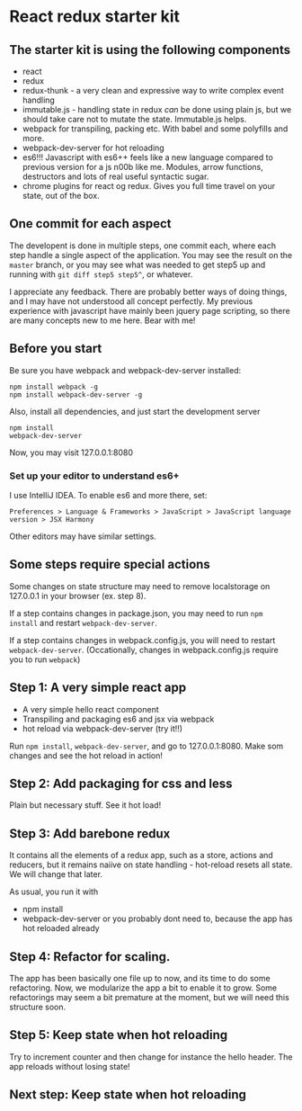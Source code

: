 # React redux starter kit

## The starter kit is using the following components
* react
* redux
* redux-thunk - a very clean and expressive way to write complex event handling
* immutable.js - handling state in redux *can* be done using plain js, but we should take care not to mutate the state. Immutable.js helps.
* webpack for transpiling, packing etc. With babel and some polyfills and more.
* webpack-dev-server for hot reloading
* es6!!! Javascript with es6++ feels like a new language compared to previous version for a js n00b like me.
    Modules, arrow functions, destructors and lots of real useful syntactic sugar.
* chrome plugins for react og redux. Gives you full time travel on your state, out of the box.

## One commit for each aspect
The developent is done in multiple steps, one commit each, where each step handle a single aspect of the application.
You may see the result on the `master` branch, or you may see what was needed to get step5 up and running with
`git diff step5 step5^`, or whatever.

I appreciate any feedback. There are probably better ways of doing things, and I may have not understood all concept perfectly.
My previous experience with javascript have mainly been jquery page scripting, so there are many concepts
new to me here. Bear with me!


## Before you start
Be sure you have webpack and webpack-dev-server installed:
```
npm install webpack -g
npm install webpack-dev-server -g
```

Also, install all dependencies, and just start the development server
```
npm install
webpack-dev-server
```
Now, you may visit 127.0.0.1:8080


### Set up your editor to understand es6+
I use IntelliJ IDEA. To enable es6 and more there, set:

    Preferences > Language & Frameworks > JavaScript > JavaScript language version > JSX Harmony

Other editors may have similar settings.


## Some steps require special actions
Some changes on state structure may need to remove localstorage on 127.0.0.1 in your browser (ex. step 8).

If a step contains changes in package.json, you may need to run `npm install` and restart `webpack-dev-server`.

If a step contains changes in webpack.config.js, you will need to restart `webpack-dev-server`.
(Occationally, changes in webpack.config.js require you to run `webpack`)


## Step 1: A very simple react app
* A very simple hello react component
* Transpiling and packaging es6 and jsx via webpack
* hot reload via webpack-dev-server (try it!!)

Run `npm install`, `webpack-dev-server`, and go to 127.0.0.1:8080. Make som changes and see the hot reload in action!


## Step 2: Add packaging for css and less
Plain but necessary stuff.
See it hot load!


## Step 3: Add barebone redux
It contains all the elements of a redux app, such as a store, actions and reducers,
but it remains naiive on state handling - hot-reload resets all state.
We will change that later.


As usual, you run it with
- npm install
- webpack-dev-server
or you probably dont need to, because the app has hot reloaded already


## Step 4: Refactor for scaling.
The app has been basically one file up to now, and its time to do some refactoring.
Now, we modularize the app a bit to enable it to grow. Some refactorings may seem a bit
premature at the moment, but we will need this structure soon.

## Step 5: Keep state when hot reloading
Try to increment counter and then change for instance the hello header.
The app reloads without losing state!

## Next step: Keep state when hot reloading
